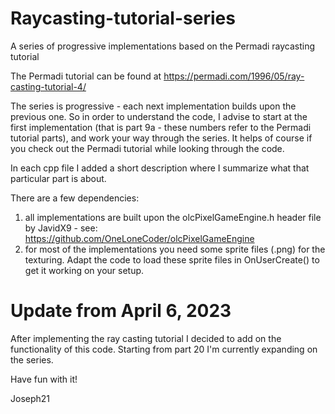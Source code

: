 # Raycasting-tutorial-series
A series of progressive implementations based on the Permadi raycasting tutorial

The Permadi tutorial can be found at https://permadi.com/1996/05/ray-casting-tutorial-4/

The series is progressive - each next implementation builds upon the previous one. So in order to understand the code, I advise to start at the first implementation (that is part 9a - these numbers refer to the Permadi tutorial parts), and work your way through the series. It helps of course if you check out the Permadi tutorial while looking through the code.

In each cpp file I added a short description where I summarize what that particular part is about. 

There are a few dependencies:
1. all implementations are built upon the olcPixelGameEngine.h header file by JavidX9 - see: https://github.com/OneLoneCoder/olcPixelGameEngine 
2. for most of the implementations you need some sprite files (.png) for the texturing. Adapt the code to load these sprite files in OnUserCreate() to get it working on your setup.

# Update from April 6, 2023
After implementing the ray casting tutorial I decided to add on the functionality of this code. Starting from part 20 I'm currently expanding on the series.

Have fun with it!

Joseph21

